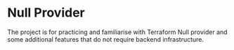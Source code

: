 # Null Provider

The project is for practicing and familiarise with Terraform Null provider and some additional features that do not require backend infrastructure.